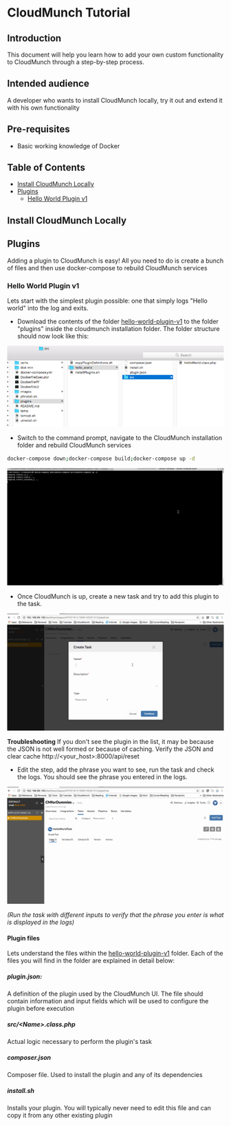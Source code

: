 # CloudMunch Tutorial

## Introduction
This document will help you learn how to add your own custom functionality to CloudMunch through a step-by-step process. 

## Intended audience
A developer who wants to install CloudMunch locally, try it out and extend it with his own functionality

## Pre-requisites
 - Basic working knowledge of Docker

## Table of Contents
 - [Install CloudMunch Locally](#install-cloudmunch-locally)
 - [Plugins](#plugins)
 	- [Hello World Plugin v1](#hello-world-plugin-v1)

## Install CloudMunch Locally

## Plugins
Adding a plugin to CloudMunch is easy! All you need to do is create a bunch of files and then use docker-compose to rebuild CloudMunch services

### Hello World Plugin v1
Lets start with the simplest plugin possible: one that simply logs "Hello world" into the log and exits. 

- Download the contents of the folder [hello-world-plugin-v1](examples/plugin_hello_world_v1) to the folder "plugins" inside the cloudmunch installation folder. The folder structure should now look like this:

![Folder structure](screenshots/hello-world-plugin-v1/folder_structure.png)

- Switch to the command prompt, navigate to the CloudMunch installation folder and rebuild CloudMunch services 

```bash
docker-compose down;docker-compose build;docker-compose up -d
```

![Rebulding CloudMunch](screenshots/docker-commands/rebuild-cloudmunch.gif)

- Once CloudMunch is up, create a new task and try to add this plugin to the task. 

![Add the plugin](screenshots/cm-operations/add-plugin.gif)

**Troubleshooting** If you don't see the plugin in the list, it may be because the JSON is not well formed or because of caching. Verify the JSON and clear cache http://&lt;your_host&gt;:8000/api/reset

- Edit the step, add the phrase you want to see, run the task and check the logs. You should see the phrase you entered in the logs. 

![Edit and run the task](screenshots/hello-world-plugin-v1/edit_and_run_task.gif)

*(Run the task with different inputs to verify that the phrase you enter is what is displayed in the logs)*

#### Plugin files
Lets understand the files within the [hello-world-plugin-v1](examples/plugin_hello_world_v1/hello_world) folder. Each of the files you will find in the folder are explained in detail below:

##### plugin.json:
A definition of the plugin used by the CloudMunch UI. The file should contain information and input fields which will be used to configure the plugin before execution

##### src/&lt;Name&gt;.class.php
Actual logic necessary to perform the plugin's task

##### composer.json
Composer file. Used to install the plugin and any of its dependencies

##### install.sh
Installs your plugin. You will typically never need to edit this file and can copy it from any other existing plugin


